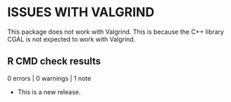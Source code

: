 # ISSUES WITH VALGRIND

This package does not work with Valgrind. This is because the C++ library 
CGAL is not expected to work with Valgrind.


## R CMD check results

0 errors | 0 warnings | 1 note

* This is a new release.
